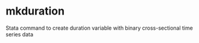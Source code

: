 # mkduration
Stata command to create duration variable with binary cross-sectional time series data
